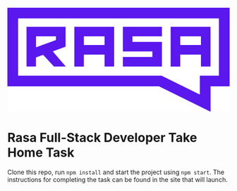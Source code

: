 ![Rasa](/src/components/rasa.svg)

# Rasa Full-Stack Developer Take Home Task

Clone this repo, run `npm install` and start the project using `npm start`. 
The instructions for completing the task can be found in the site that will launch.
